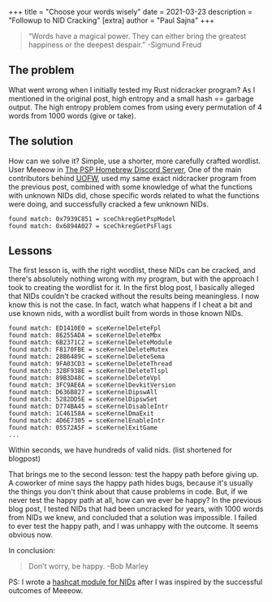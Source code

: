 +++
title = "Choose your words wisely"
date = 2021-03-23
description = "Followup to NID Cracking"
[extra]
author = "Paul Sajna"
+++

> “Words have a magical power. They can either bring the greatest happiness or the deepest despair.” -Sigmund Freud

## The problem

What went wrong when I initially tested my Rust nidcracker program? As I 
mentioned in the original post, high entropy and a small hash == garbage output.
The high entropy problem comes from using every permutation of 4 words from 
1000 words (give or take).

## The solution

How can we solve it? Simple, use a shorter, more carefully crafted wordlist.
User Meeeow in 
[The PSP Homebrew Discord Server](https://discord.gg/bePrj9W), 
One of the main contributors behind [UOFW](https://github.com/uofw/uofw), used 
my same exact nidcracker program from the previous post, combined with some
knowledge of what the functions with unknown NIDs did, chose specific words 
related to what the functions were doing, and successfully cracked a few unknown 
NIDs. 

```
found match: 0x7939C851 = sceChkregGetPspModel
found match: 0x6894A027 = sceChkregGetPsFlags
```

## Lessons

The first lesson is, with the right wordlist, these NIDs can be cracked,
and there's absolutely nothing wrong with my program, but with the approach
I took to creating the wordlist for it. In the first blog post, I basically
alleged that NIDs couldn't be cracked without the results being meaningless.
I now know this is not the case. In fact, watch what happens if I cheat a bit
and use known nids, with a wordlist built from words in those known NIDs.

```
found match: ED1410E0 = sceKernelDeleteFpl
found match: 86255ADA = sceKernelDeleteMbx
found match: 6B2371C2 = sceKernelDeleteModule
found match: F8170FBE = sceKernelDeleteMutex
found match: 28B6489C = sceKernelDeleteSema
found match: 9FA03CD3 = sceKernelDeleteThread
found match: 32BF938E = sceKernelDeleteTlspl
found match: 89B3D48C = sceKernelDeleteVpl
found match: 3FC9AE6A = sceKernelDevkitVersion
found match: D636B827 = sceKernelDipswAll
found match: 5282DD5E = sceKernelDipswSet
found match: D774BA45 = sceKernelDisableIntr
found match: 1C46158A = sceKernelDmaExit
found match: 4D6E7305 = sceKernelEnableIntr
found match: 05572A5F = sceKernelExitGame
...
```

Within seconds, we have hundreds of valid nids. (list shortened for blogpost) 

That brings me to the second
lesson: test the happy path before giving up. A coworker of mine says the 
happy path hides bugs, because it's usually the things you don't think about
that cause problems in code. But, if we never test the happy path at all,
how can we ever be happy? In the previous blog post, I tested NIDs that had
been uncracked for years, with 1000 words from NIDs we knew, and concluded
that a solution was impossible. I failed to ever test the happy path, and I
was unhappy with the outcome. It seems obvious now. 

In conclusion:
> Don't worry, be happy. -Bob Marley

PS: I wrote a [hashcat module for NIDs](https://github.com/pspdev/hashcat) after
I was inspired by the successful outcomes of Meeeow.
